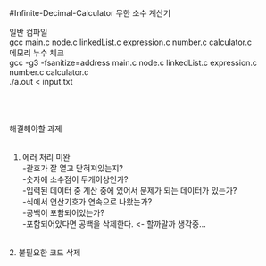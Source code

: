 #Infinite-Decimal-Calculator
무한 소수 계산기

일반 컴파일<br/>
gcc main.c node.c linkedList.c expression.c number.c calculator.c<br/>
메모리 누수 체크<br/>
gcc -g3 -fsanitize=address main.c node.c linkedList.c expression.c number.c calculator.c<br/>
./a.out < input.txt<br/><br/><br/><br/>



해결해야할 과제<br/><br/>

1. 에러 처리 미완 <br/>
    -괄호가 잘 열고 닫혀져있는지?<br/>
    -숫자에 소수점이 두개이상인가?<br/>
    -입력된 데이터 중 계산 중에 있어서 문제가 되는 데이터가 있는가?<br/>
    -식에서 연산기호가 연속으로 나왔는가?<br/>
    -공백이 포함되어있는가?<br/>
        -포함되어있다면 공백을 삭제한다. <- 할까말까 생각중...<br/>

<br/>
2. 불필요한 코드 삭제<br/>